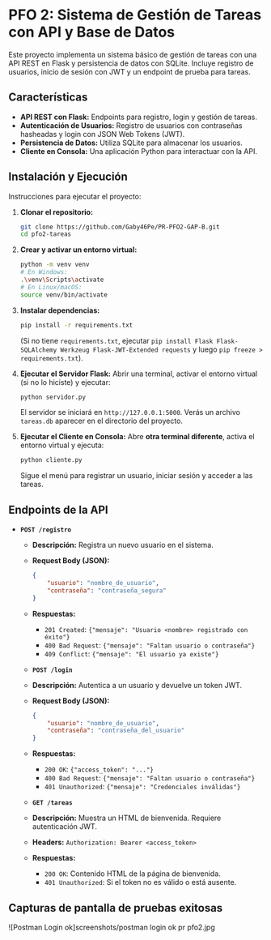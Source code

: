 # PFO 2: Sistema de Gestión de Tareas con API y Base de Datos

Este proyecto implementa un sistema básico de gestión de tareas con una API REST en Flask y persistencia de datos con SQLite. Incluye registro de usuarios, inicio de sesión con JWT y un endpoint de prueba para tareas.

## Características

* **API REST con Flask:** Endpoints para registro, login y gestión de tareas.
* **Autenticación de Usuarios:** Registro de usuarios con contraseñas hasheadas y login con JSON Web Tokens (JWT).
* **Persistencia de Datos:** Utiliza SQLite para almacenar los usuarios.
* **Cliente en Consola:** Una aplicación Python para interactuar con la API.

## Instalación y Ejecución

Instrucciones para ejecutar el proyecto:

1.  **Clonar el repositorio:**
    ```bash
    git clone https://github.com/Gaby46Pe/PR-PFO2-GAP-B.git
    cd pfo2-tareas
    ```

2.  **Crear y activar un entorno virtual:**
    ```bash
    python -m venv venv
    # En Windows:
    .\venv\Scripts\activate
    # En Linux/macOS:
    source venv/bin/activate
    ```

3.  **Instalar dependencias:**
    ```bash
    pip install -r requirements.txt
    ```
    (Si no tiene `requirements.txt`, ejecutar `pip install Flask Flask-SQLAlchemy Werkzeug Flask-JWT-Extended requests` y luego `pip freeze > requirements.txt`).

4.  **Ejecutar el Servidor Flask:**
    Abrir una terminal, activar el entorno virtual (si no lo hiciste) y ejecutar:
    ```bash
    python servidor.py
    ```
    El servidor se iniciará en `http://127.0.0.1:5000`. Verás un archivo `tareas.db` aparecer en el directorio del proyecto.

5.  **Ejecutar el Cliente en Consola:**
Abre **otra terminal diferente**, activa el entorno virtual y ejecuta:
    ```bash
    python cliente.py
    ```
    Sigue el menú para registrar un usuario, iniciar sesión y acceder a las tareas.


## Endpoints de la API

* **`POST /registro`**
    * **Descripción:** Registra un nuevo usuario en el sistema.
    * **Request Body (JSON):**
        ```json
        {
            "usuario": "nombre_de_usuario",
            "contraseña": "contraseña_segura"
        }
        ```
    * **Respuestas:**
        * `201 Created`: `{"mensaje": "Usuario <nombre> registrado con éxito"}`
        * `400 Bad Request`: `{"mensaje": "Faltan usuario o contraseña"}`
        * `409 Conflict`: `{"mensaje": "El usuario ya existe"}`

    * **`POST /login`**
    * **Descripción:** Autentica a un usuario y devuelve un token JWT.
    * **Request Body (JSON):**
        ```json
        {
            "usuario": "nombre_de_usuario",
            "contraseña": "contraseña_del_usuario"
        }
        ```
    * **Respuestas:**
        * `200 OK`: `{"access_token": "..."}`
        * `400 Bad Request`: `{"mensaje": "Faltan usuario o contraseña"}`
        * `401 Unauthorized`: `{"mensaje": "Credenciales inválidas"}`
    
    * **`GET /tareas`**
    * **Descripción:** Muestra un HTML de bienvenida. Requiere autenticación JWT.
    * **Headers:** `Authorization: Bearer <access_token>`
    * **Respuestas:**
        * `200 OK`: Contenido HTML de la página de bienvenida.
        * `401 Unauthorized`: Si el token no es válido o está ausente.

## Capturas de pantalla de pruebas exitosas
  ![Postman Login ok]screenshots/postman login ok pr pfo2.jpg
